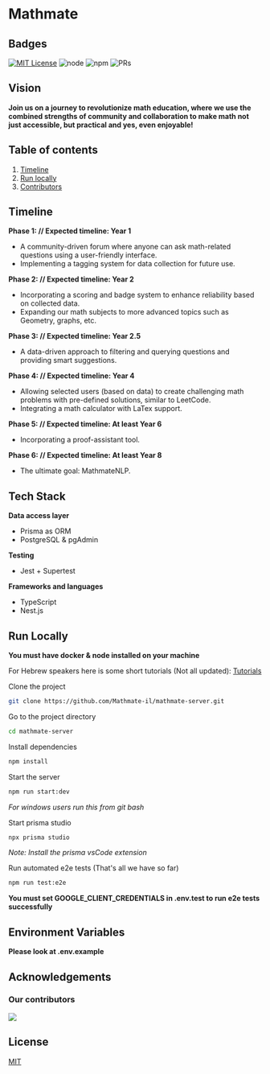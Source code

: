 # Mathmate

## Badges

[![MIT License](https://img.shields.io/badge/License-MIT-green.svg)](https://choosealicense.com/licenses/mit/)
![node](https://img.shields.io/badge/node-16.13.1-green)
![npm](https://img.shields.io/badge/npm-8.1.2-green)
![PRs](https://img.shields.io/badge/PRs-Welcome-green)

## Vision

**Join us on a journey to revolutionize math education, where we use the combined strengths of community and collaboration to make math not just accessible, but practical and yes, even enjoyable!**

## Table of contents

1. [Timeline](#timeline)
2. [Run locally](#run-locally)
3. [Contributors](#contributors)

## Timeline <a name='timeline' />

**Phase 1: // Expected timeline: Year 1**

- A community-driven forum where anyone can ask math-related questions using a user-friendly interface.
- Implementing a tagging system for data collection for future use.

**Phase 2: // Expected timeline: Year 2**

- Incorporating a scoring and badge system to enhance reliability based on collected data.
- Expanding our math subjects to more advanced topics such as Geometry, graphs, etc.

**Phase 3: // Expected timeline: Year 2.5**

- A data-driven approach to filtering and querying questions and providing smart suggestions.

**Phase 4: // Expected timeline: Year 4**

- Allowing selected users (based on data) to create challenging math problems with pre-defined solutions, similar to LeetCode.
- Integrating a math calculator with LaTex support.

**Phase 5: // Expected timeline: At least Year 6**

- Incorporating a proof-assistant tool.

**Phase 6: // Expected timeline: At least Year 8**

- The ultimate goal: MathmateNLP.

## Tech Stack

**Data access layer**

- Prisma as ORM
- PostgreSQL & pgAdmin

**Testing**

- Jest + Supertest

**Frameworks and languages**

- TypeScript
- Nest.js

## Run Locally <a name='run-locally' />

**You must have docker & node installed on your machine**

For Hebrew speakers here is some short tutorials (Not all updated): [Tutorials](https://www.youtube.com/playlist?list=PLHhHN29St7TV5thp8GI9sRdrm2EZc46wC)

Clone the project

```bash
git clone https://github.com/Mathmate-il/mathmate-server.git
```

Go to the project directory

```bash
cd mathmate-server
```

Install dependencies

```bash
npm install
```

Start the server

```bash
npm run start:dev
```

_For windows users run this from git bash_

Start prisma studio

```bash
npx prisma studio
```

_Note: Install the prisma vsCode extension_

Run automated e2e tests (That's all we have so far)

```bash
npm run test:e2e
```

**You must set GOOGLE_CLIENT_CREDENTIALS in .env.test to run e2e tests successfully**

## Environment Variables

**Please look at .env.example**

## Acknowledgements

### Our contributors <a name='contributors' />

<a href="https://github.com/Mathmate-il/Mathmate-server/graphs/contributors">
  <img src="https://contrib.rocks/image?repo=Mathmate-il/Mathmate-server" />
</a>

## License

[MIT](https://choosealicense.com/licenses/mit/)
